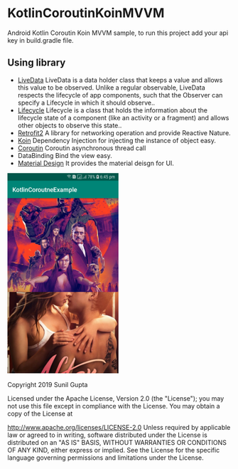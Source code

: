 # KotlinCoroutinKoinMVVM
Android Kotlin Coroutin Koin MVVM sample, to run this project add your api key in build.gradle file.
## Using library

- [LiveData](https://developer.android.com/topic/libraries/architecture/livedata.html)
   LiveData is a data holder class that keeps a value and allows this value to be observed. Unlike a regular observable, LiveData respects the lifecycle of app components, such that the Observer can specify a Lifecycle in which it should observe..
- [Lifecycle](https://developer.android.com/topic/libraries/architecture/lifecycle.html#lc)
   Lifecycle is a class that holds the information about the lifecycle state of a component (like an activity or a fragment) and allows other objects to observe this state..
- [Retrofit2](https://github.com/square/retrofit)
   A library for networking operation and provide Reactive Nature.
- [Koin](https://github.com/InsertKoinIO/koin)
   Dependency Injection for injecting the instance of object easy.
- [Coroutin](https://github.com/Kotlin/kotlinx.coroutines)
  Coroutin asynchronous thread call
- DataBinding
   Bind the view easy.
- [Material Design](https://material.io/)
  It provides the material deisgn for UI.

<img src="https://github.com/sunil676/KotlinCoroutinKoinMvvm/blob/master/device-2019-04-21-184322.png" width="250" height="450"/>

Copyright 2019 Sunil Gupta

Licensed under the Apache License, Version 2.0 (the "License"); you may not use this file except in compliance with the License. You may obtain a copy of the License at

http://www.apache.org/licenses/LICENSE-2.0 Unless required by applicable law or agreed to in writing, software distributed under the License is distributed on an "AS IS" BASIS, WITHOUT WARRANTIES OR CONDITIONS OF ANY KIND, either express or implied. See the License for the specific language governing permissions and limitations under the License.
